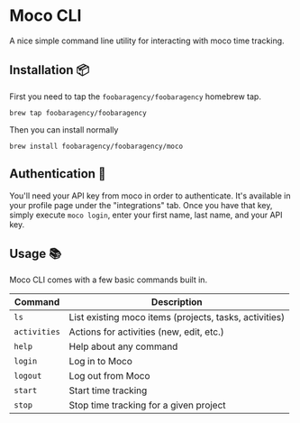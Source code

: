 # Moco CLI

A nice simple command line utility for interacting with moco time tracking.

## Installation 📦

First you need to tap the `foobaragency/foobaragency` homebrew tap.

```shell
brew tap foobaragency/foobaragency
```

Then you can install normally

```shell
brew install foobaragency/foobaragency/moco
```

## Authentication 🔑

You'll need your API key from moco in order to authenticate. It's available in your profile page under the "integrations" tab.
Once you have that key, simply execute `moco login`, enter your first name, last name, and your API key.

## Usage 📚

Moco CLI comes with a few basic commands built in.

| Command      | Description                                            |
| ------------ | ------------------------------------------------------ |
| `ls`         | List existing moco items (projects, tasks, activities) |
| `activities` | Actions for activities (new, edit, etc.)               |
| `help`       | Help about any command                                 |
| `login`      | Log in to Moco                                         |
| `logout`     | Log out from Moco                                      |
| `start`      | Start time tracking                                    |
| `stop`       | Stop time tracking for a given project                 |
